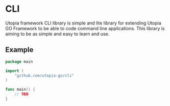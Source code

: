 # CLI
Utopia framework CLI library is simple and lite library for extending Utopia GO Framework to be able to code command line applications. This library is aiming to be as simple and easy to learn and use.

## Example
```go
package main

import (
	"github.com/utopia-go/cli"
)

func main() {
	// TBD
}

```